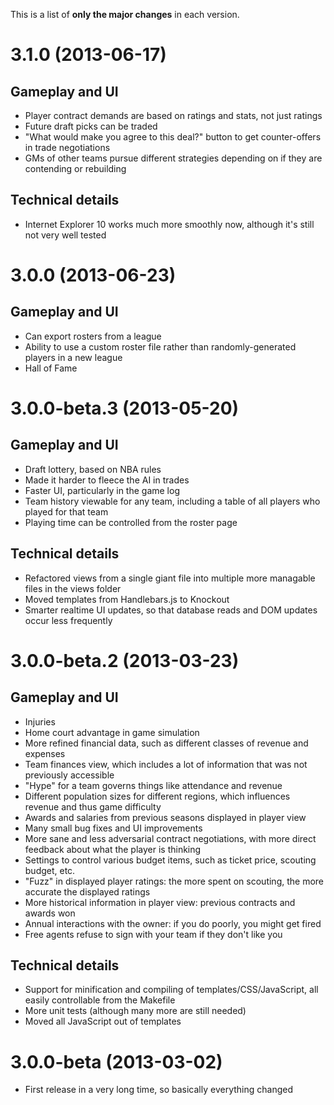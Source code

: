 This is a list of **only the major changes** in each version.

# 3.1.0 (2013-06-17)

## Gameplay and UI

- Player contract demands are based on ratings and stats, not just ratings
- Future draft picks can be traded
- "What would make you agree to this deal?" button to get counter-offers in trade negotiations
- GMs of other teams pursue different strategies depending on if they are contending or rebuilding

## Technical details

- Internet Explorer 10 works much more smoothly now, although it's still not very well tested

# 3.0.0 (2013-06-23)

## Gameplay and UI

- Can export rosters from a league
- Ability to use a custom roster file rather than randomly-generated players in a new league
- Hall of Fame

# 3.0.0-beta.3 (2013-05-20)

## Gameplay and UI

- Draft lottery, based on NBA rules
- Made it harder to fleece the AI in trades
- Faster UI, particularly in the game log
- Team history viewable for any team, including a table of all players who played for that team
- Playing time can be controlled from the roster page

## Technical details

- Refactored views from a single giant file into multiple more managable files in the views folder
- Moved templates from Handlebars.js to Knockout
- Smarter realtime UI updates, so that database reads and DOM updates occur less frequently

# 3.0.0-beta.2 (2013-03-23)

## Gameplay and UI

- Injuries
- Home court advantage in game simulation
- More refined financial data, such as different classes of revenue and expenses
- Team finances view, which includes a lot of information that was not previously accessible
- "Hype" for a team governs things like attendance and revenue
- Different population sizes for different regions, which influences revenue and thus game difficulty
- Awards and salaries from previous seasons displayed in player view
- Many small bug fixes and UI improvements
- More sane and less adversarial contract negotiations, with more direct feedback about what the player is thinking
- Settings to control various budget items, such as ticket price, scouting budget, etc.
- "Fuzz" in displayed player ratings: the more spent on scouting, the more accurate the displayed ratings
- More historical information in player view: previous contracts and awards won
- Annual interactions with the owner: if you do poorly, you might get fired
- Free agents refuse to sign with your team if they don't like you

## Technical details

- Support for minification and compiling of templates/CSS/JavaScript, all easily controllable from the Makefile
- More unit tests (although many more are still needed)
- Moved all JavaScript out of templates

# 3.0.0-beta (2013-03-02)

- First release in a very long time, so basically everything changed